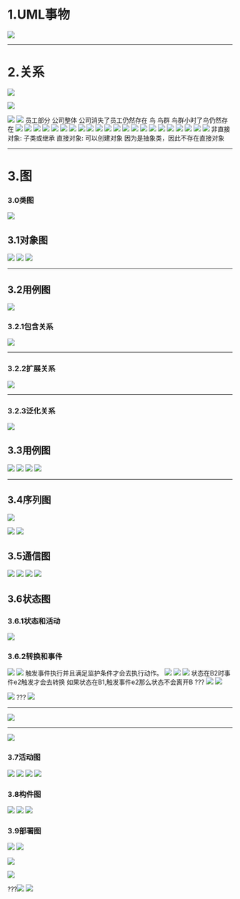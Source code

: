 
# 1.UML事物

![](../pic/2023-05-13-20-53-18.png)

---

# 2.关系

![](../pic/2023-05-13-20-54-34.png)

![](../pic/2023-05-13-20-55-29.png)

![](../pic/2023-05-13-21-05-19.png)
![](../pic/2023-05-13-21-07-55.png)
员工部分 公司整体 公司消失了员工仍然存在
鸟      鸟群    鸟群小时了鸟仍然存在
![](../pic/2023-05-13-21-10-12.png)
![](../pic/2023-05-13-21-13-49.png)
![](../pic/2023-05-13-21-18-21.png)
![](../pic/2023-05-13-21-20-26.png)
![](../pic/2023-05-13-21-20-55.png)
![](../pic/2023-05-13-21-21-14.png)
![](../pic/2023-05-13-21-21-56.png)
![](../pic/2023-05-13-21-24-37.png)
![](../pic/2023-05-13-21-25-48.png)
![](../pic/2023-05-13-21-26-46.png)
![](../pic/2023-05-13-21-29-10.png)
![](../pic/2023-05-13-21-33-23.png)
![](../pic/2023-05-13-21-38-54.png)
![](../pic/2023-05-13-21-45-16.png)
![](../pic/2023-05-13-21-48-39.png)
![](../pic/2023-05-13-21-51-00.png)
![](../pic/2023-05-13-22-03-57.png)
![](../pic/2023-05-13-22-05-50.png)
![](../pic/2023-05-13-22-09-50.png)
![](../pic/2023-05-13-22-11-35.png)
![](../pic/2023-05-13-22-12-45.png)
![](../pic/2023-05-13-22-16-11.png)
非直接对象: 子类或继承
直接对象: 可以创建对象
因为是抽象类，因此不存在直接对象



---

# 3.图

### 3.0类图

![](../pic/2023-05-14-09-12-18.png)

## 3.1对象图

![](../pic/2023-05-13-22-19-08.png)
![](../pic/2023-05-13-22-22-43.png)
![](../pic/2023-05-13-22-24-57.png)

---

## 3.2用例图

![](../pic/2023-05-13-22-28-41.png)

### 3.2.1包含关系

![](../pic/2023-05-13-22-34-31.png)

---

### 3.2.2扩展关系

![](../pic/2023-05-13-22-41-50.png)

---

### 3.2.3泛化关系

![](../pic/2023-05-13-22-46-25.png)

## 3.3用例图

![](../pic/2023-05-13-22-51-12.png)
![](../pic/2023-05-13-22-51-45.png)
![](../pic/2023-05-13-22-53-09.png)
![](../pic/2023-05-13-22-55-45.png)

---

## 3.4序列图

![](../pic/2023-05-13-23-02-53.png)

![](../pic/2023-05-13-23-17-00.png)
![](../pic/2023-05-13-23-22-46.png)

## 3.5通信图

![](../pic/2023-05-13-23-28-43.png)
![](../pic/2023-05-13-23-31-06.png)
![](../pic/2023-05-13-23-32-05.png)
![](../pic/2023-05-13-23-33-39.png)

## 3.6状态图

### 3.6.1状态和活动

![](../pic/2023-05-13-23-41-55.png)

### 3.6.2转换和事件

![](../pic/2023-05-13-23-44-21.png)
![](../pic/2023-05-13-23-52-39.png)
触发事件执行并且满足监护条件才会去执行动作。
![](../pic/2023-05-13-23-59-01.png)
![](../pic/2023-05-14-00-03-29.png)
![](../pic/2023-05-14-00-08-53.png)
状态在B2时事件e2触发才会去转换
如果状态在B1,触发事件e2那么状态不会离开B
???
![](../pic/2023-05-14-00-12-30.png)
![](../pic/2023-05-14-08-17-08.png)



![](../pic/2023-05-14-08-35-11.png)
???
![](../pic/2023-05-14-08-37-13.png)

---

![](../pic/2023-05-14-08-38-38.png)

---

![](../pic/2023-05-14-08-40-12.png)

### 3.7活动图

![](../pic/2023-05-14-08-47-26.png)
![](../pic/2023-05-14-08-52-53.png)
![](../pic/2023-05-14-08-54-18.png)
![](../pic/2023-05-14-08-55-33.png)

### 3.8构件图

![](../pic/2023-05-14-08-59-14.png)
![](../pic/2023-05-14-09-02-27.png)
![](../pic/2023-05-14-09-03-22.png)

### 3.9部署图

![](../pic/2023-05-14-09-07-09.png)
![](../pic/2023-05-14-09-07-31.png)

![](../pic/2023-05-14-09-08-46.png)

![](../pic/2023-05-14-09-15-09.png)

???![](../pic/2023-05-14-09-15-52.png)
![](../pic/2023-05-14-09-16-31.png)
